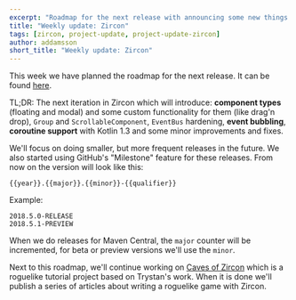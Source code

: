 ```yaml
---
excerpt: "Roadmap for the next release with announcing some new things."
title: "Weekly update: Zircon"
tags: [zircon, project-update, project-update-zircon]
author: addamsson
short_title: "Weekly update: Zircon"
---
```


This week we have planned the roadmap for the next release. It can be found [here](https://github.com/Hexworks/zircon/milestone/10).

TL;DR: The next iteration in Zircon which will introduce: **component types** (floating and modal)
 and some custom functionality for them (like drag'n drop), `Group` and `ScrollableComponent`, `EventBus`
 hardening, **event bubbling**, **coroutine support** with Kotlin 1.3 and some minor improvements and fixes.
 
We'll focus on doing smaller, but more frequent releases in the future. We also started using GitHub's "Milestone"
feature for these releases. From now on the version will look like this:

```
{{year}}.{{major}}.{{minor}}-{{qualifier}}
```

Example:

```
2018.5.0-RELEASE
2018.5.1-PREVIEW
```

When we do releases for Maven Central, the `major` counter will be incremented, for beta or preview versions
we'll use the `minor`.

Next to this roadmap, we'll continue working on [Caves of Zircon](https://github.com/Hexworks/caves-of-zircon)
which is a roguelike tutorial project based on Trystan's work. When it is done we'll publish a series of articles
about writing a roguelike game with Zircon. 
